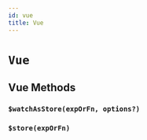 ```yaml
---
id: vue
title: Vue
---
```


# `Vue`

## Vue Methods

### `$watchAsStore(expOrFn, options?)`

### `$store(expOrFn)`

